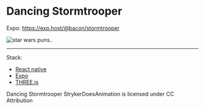 Dancing Stormtrooper
========

Expo: https://exp.host/@bacon/stormtrooper

![star wars puns..](./demo.gif?raw=true "this is not the gif you are looking for")

----

Stack:

- [React native](https://facebook.github.io/react-native/)
- [Expo](http://expo.io)
- [THREE.js](https://threejs.org/)


Dancing Stormtrooper StrykerDoesAnimation is licensed under CC Attribution
